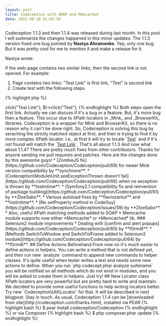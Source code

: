 ```yaml
---
layout: post
title: Codeception with AMQP and Memcached
date: 2012-08-28 01:03:50
---
```


Codeception 1.1.3 and then 1.1.4 was released during last month. In this post I will summarize the changes happened in this minor updates. The 1.1.3 version fixed one bug pointed by __Nastya Ahramenko__. Yep, only one bug. But it was pretty cool for me to mention it and make a release for it.

Nastya wrote:

If the web-page contains two similar links, then the second link is not opened.
For example:

1. Page contains two links: "Test Link" is first link, "Test" is second link
2. Create test with the following steps 

{% highlight php %}
<?php
$I->click("Test Link");
$I->click("Test");
{% endhighlight %}

Both steps open the first link.

Actually we can discuss if it's a bug or a feature. But, it's more bug then a feature. This occur due to XPath locators in _Mink_ and _BrowserKit_ libraries. Codeception is a wrapper for Mink and BrowserKit, so there is no reason why it can't be done right. So, Codeception is solving this bug by seraching the strictly matched object at first, and then is trying to find it by more complex XPath locator. I.e., at first it will try to locate `<a href="#">Test</a>` and if it's not found will match the `<a href="#">Test Link</a>`.

That's all about 1.1.3

And now what about 1.1.4? There are pretty much fixes from other contributors. Thanks for anyone sending me pull requests and patches. Here are the changes done by this awesome guys!

* [ZombieJS fix](https://github.com/Codeception/Codeception/pull/69) for newer Mink version compatibility by **synchrone**.
* [Codeception\Module\Unit.seeExceptionThrown doesn't fail](https://github.com/Codeception/Codeception/pull/66) when no exception is thrown by **lostintime**.
* [Symfony2.1 compatibility fix and reinvention of package building](https://github.com/Codeception/Codeception/pull/61) by **ZloeSabo**.
* Various autoload fixes by **flaviozantut** and **lostintime**.
* [No setProperty method in CodeGuy](https://github.com/Codeception/Codeception/issues/59) by **ZloeSabo**.
* Also, useful XPath matching methods added to SOAP
* Memcache module supports now either *Memcache* or *Memcached* lib.

### Selenium2 module improvements

* Dealing with [confirm and alert popups](https://github.com/Codeception/Codeception/pull/60) by **f0rm4t**.
* [Methods SwitchToWindow and SwitchToIFrame added to Selenium2 module](https://github.com/Codeception/Codeception/pull/64) by **f0rm4t**.

## Define Actions Beforehand

From now on it's much easier to define actions in helpers. You can write a method that is not defined yet, and then run new `analyze` command to append new commands to helper classes. It's quite useful when tester writes a test and needs some new actions to define. When you run `php codecept.phar analyze suitename` you will be notified on all methods which do not exist in modules, and you will be asked to create them in helpers. Just try!

## New Locator class

XPath locators are very powerful but are pretty hard to write and maintain. We decided to provide some useful functions to help writing locators better. Try new `Codeception\Util\Locator` for that. It will be described in next blogpost. Stay in touch.

As usual, Codeception 1.1.4 can be [downloaded from site](http://codeception.com/thanks.html),

installed via PEAR

{% highlight bash %}
$ pear install codeception/Codeception
{% endhighlight %}

or via Composer

{% highlight bash %}
$ php composer.phar update
{% endhighlight %}